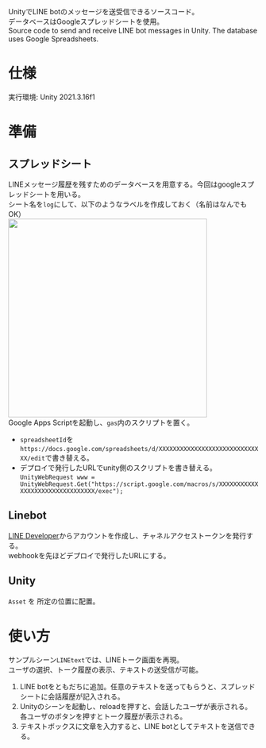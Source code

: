 UnityでLINE botのメッセージを送受信できるソースコード。  
データベースはGoogleスプレッドシートを使用。  
Source code to send and receive LINE bot messages in Unity. The database uses Google Spreadsheets.

# 仕様
実行環境: Unity 2021.3.16f1

# 準備
## スプレッドシート
LINEメッセージ履歴を残すためのデータベースを用意する。今回はgoogleスプレッドシートを用いる。  
シート名を`log`にして、以下のようなラベルを作成しておく（名前はなんでもOK）  
<img src="https://user-images.githubusercontent.com/82018274/211153664-0f211706-5cc3-4b8c-ade3-47326d5af4f5.png" width="400px">  
Google Apps Scriptを起動し、`gas`内のスクリプトを置く。 
- `spreadsheetId`を`https://docs.google.com/spreadsheets/d/XXXXXXXXXXXXXXXXXXXXXXXXXXXXXX/edit`で書き替える。
- デプロイで発行したURLでunity側のスクリプトを書き替える。   
`
UnityWebRequest www = UnityWebRequest.Get("https://script.google.com/macros/s/XXXXXXXXXXXXXXXXXXXXXXXXXXXXXXXX/exec");
`  

## Linebot
[LINE Developer](https://developers.line.biz/ja/)からアカウントを作成し、チャネルアクセストークンを発行する。  
webhookを先ほどデプロイで発行したURLにする。  

## Unity
`Asset` を 所定の位置に配置。

# 使い方
サンプルシーン`LINEtext`では、LINEトーク画面を再現。  
ユーザの選択、トーク履歴の表示、テキストの送受信が可能。
1. LINE botをともだちに追加。任意のテキストを送ってもらうと、スプレッドシートに会話履歴が記入される。
1. Unityのシーンを起動し、reloadを押すと、会話したユーザが表示される。各ユーザのボタンを押すとトーク履歴が表示される。
1. テキストボックスに文章を入力すると、LINE botとしてテキストを送信できる。
